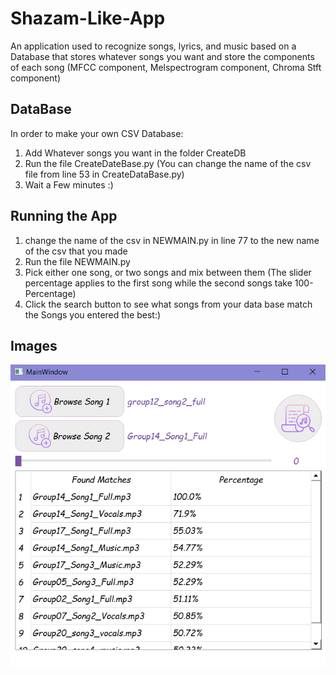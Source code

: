 # Shazam-Like-App
An application used to recognize songs, lyrics, and music based on a Database that stores whatever songs you want and store the components of each song (MFCC component, Melspectrogram component, Chroma Stft component)
## DataBase
In order to make your own CSV Database:
1. Add Whatever songs you want in the folder CreateDB
2. Run the file CreateDateBase.py (You can change the name of the csv file from line 53 in CreateDataBase.py)
3. Wait a Few minutes :)
## Running the App 
1. change the name of the csv in NEWMAIN.py in line 77 to the new name of the csv that you made
2. Run the file NEWMAIN.py
3. Pick either one song, or two songs and mix between them (The slider percentage applies to the first song while the second songs take 100-Percentage)
4. Click the search button to see what songs from your data base match the Songs you entered the best:)
## Images
![picture alt](ShazamIMG.PNG)
